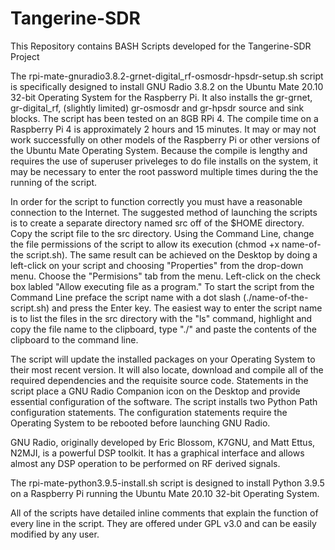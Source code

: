 # Tangerine-SDR



This Repository contains BASH Scripts developed for the Tangerine-SDR Project

The rpi-mate-gnuradio3.8.2-grnet-digital_rf-osmosdr-hpsdr-setup.sh script is specifically designed to install GNU Radio 3.8.2 on the Ubuntu Mate 20.10 32-bit Operating System for the Raspberry Pi.  It also installs the gr-grnet, gr-digital_rf, (slightly limited) gr-osmosdr and gr-hpsdr source and sink blocks. The script has been tested on an 8GB RPi 4. The compile time on a Raspberry Pi 4 is approximately 2 hours and 15 minutes. It may or may not work successfully on other models of the Raspberry Pi or other versions of the Ubuntu Mate Operating System.  Because the compile is lengthy and requires the use of superuser priveleges to do file installs on the system, it may be necessary to enter the root password multiple times during the the running of the script.

In order for the script to function correctly you must have a reasonable connection to the Internet. The suggested method of launching the scripts is to create a separate directory named src off of the $HOME directory. Copy the script file to the src directory. Using the Command Line, change the file permissions of the script to allow its execution (chmod +x name-of-the script.sh). The same result can be achieved on the Desktop by doing a left-click on your script and choosing "Properties" from the drop-down menu. Choose the  "Permisions" tab from the menu. Left-click on the check box labled "Allow executing file as a program." To start the script from the Command Line preface the script name with a dot slash (./name-of-the-script.sh) and press the Enter key. The easiest way to enter the script name is to list the files in the src directory with the "ls" command, highlight and copy the file name to the clipboard, type "./" and paste the contents of the clipboard to the command line.

The script will update the installed packages on your Operating System to their most recent version. It will also locate, download and compile all of the required dependencies and the requisite source code. Statements in the script place a GNU Radio Companion icon on the Desktop and provide essential configuration of the software. The script installs two Python Path configuration statements. The configuration statements require the Operating System to be rebooted before launching GNU Radio.

GNU Radio, originally developed by Eric Blossom, K7GNU, and Matt Ettus, N2MJI, is a powerful DSP toolkit. It has a graphical interface and allows almost any DSP operation to be performed on RF derived signals. 

The rpi-mate-python3.9.5-install.sh script is designed to install Python 3.9.5 on a Raspberry Pi running the Ubuntu Mate 20.10 32-bit Operating System. 

All of the scripts have detailed inline comments that explain the function of every line in the script. They are offered under GPL v3.0 and can be easily modified by any user. 
